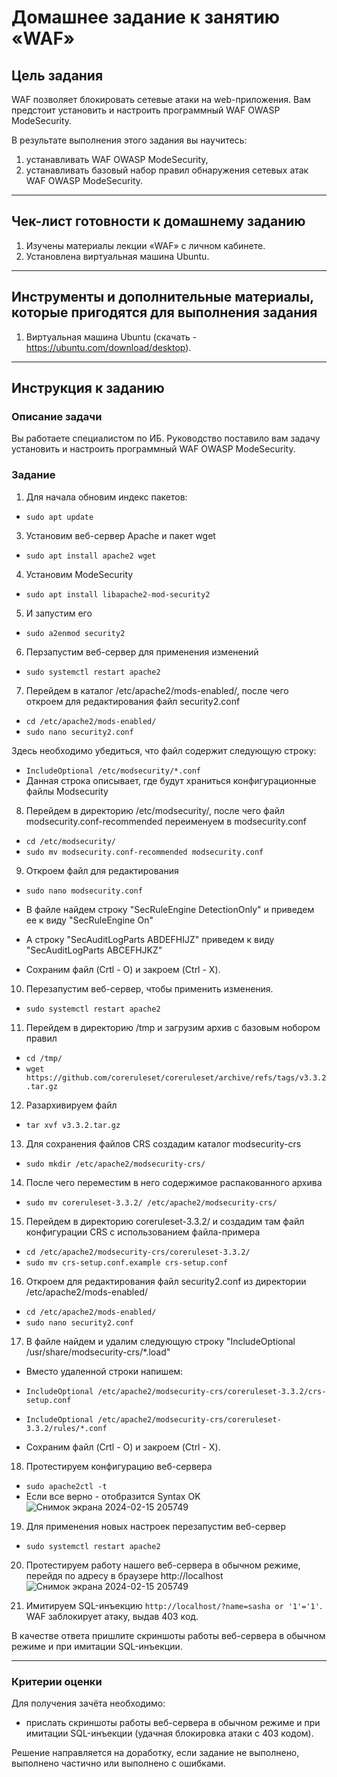 # Домашнее задание к занятию «WAF»

## Цель задания

WAF позволяет блокировать сетевые атаки на web-приложения. Вам предстоит установить и настроить программный WAF OWASP ModeSecurity.

В результате выполнения этого задания вы научитесь:

1. устанавливать WAF OWASP ModeSecurity,
2. устанавливать базовый набор правил обнаружения сетевых атак WAF OWASP ModeSecurity.

------

## Чек-лист готовности к домашнему заданию

1. Изучены материалы лекции «WAF» с личном кабинете.
2. Установлена виртуальная машина Ubuntu.

------

## Инструменты и дополнительные материалы, которые пригодятся для выполнения задания

1. Виртуальная машина Ubuntu (скачать - https://ubuntu.com/download/desktop).

------

## Инструкция к заданию

### Описание задачи

Вы работаете специалистом по ИБ.
Руководство поставило вам задачу установить и настроить программный WAF OWASP ModeSecurity.

### Задание

1) Для начала обновим индекс пакетов:
- `sudo apt update`

3) Установим веб-сервер Apache и пакет wget
- `sudo apt install apache2 wget`

4) Установим ModeSecurity
- `sudo apt install libapache2-mod-security2`

5) И запустим его
- `sudo a2enmod security2`

6) Перзапустим веб-сервер для применения изменений
- `sudo systemctl restart apache2`

7) Перейдем в каталог /etc/apache2/mods-enabled/, после чего откроем для редактирования файл security2.conf
- `cd /etc/apache2/mods-enabled/`
- `sudo nano security2.conf`

Здесь необходимо убедиться, что файл содержит следующую строку:
- `IncludeOptional /etc/modsecurity/*.conf`
- Данная строка описывает, где будут храниться конфигурационные файлы Modsecurity

8) Перейдем в директорию /etc/modsecurity/, после чего файл modsecurity.conf-recommended переименуем в modsecurity.conf
- `cd /etc/modsecurity/`
- `sudo mv modsecurity.conf-recommended modsecurity.conf`

9) Откроем файл для редактирования
- `sudo nano modsecurity.conf`

- В файле найдем строку "SecRuleEngine DetectionOnly" и приведем ее к виду "SecRuleEngine On"
- А строку "SecAuditLogParts ABDEFHIJZ" приведем к виду "SecAuditLogParts ABCEFHJKZ"
- Сохраним файл (Crtl  - O) и закроем (Ctrl - X).

10) Перезапустим веб-сервер, чтобы применить изменения.
- `sudo systemctl restart apache2`

11) Перейдем в директорию /tmp и загрузим архив с базовым нобором правил
- `cd /tmp/`
- `wget https://github.com/coreruleset/coreruleset/archive/refs/tags/v3.3.2.tar.gz`

12) Разархивируем файл
- `tar xvf v3.3.2.tar.gz`

13) Для сохранения файлов CRS создадим каталог modsecurity-crs
- `sudo mkdir /etc/apache2/modsecurity-crs/`

14) После чего переместим в него содержимое распакованного архива
- `sudo mv coreruleset-3.3.2/ /etc/apache2/modsecurity-crs/`

15) Перейдем в директорию coreruleset-3.3.2/ и создадим там файл конфигурации CRS с использованием файла-примера
- `cd /etc/apache2/modsecurity-crs/coreruleset-3.3.2/`
- `sudo mv crs-setup.conf.example crs-setup.conf`

16) Откроем для редактирования файл security2.conf из директории /etc/apache2/mods-enabled/
- `cd /etc/apache2/mods-enabled/`
- `sudo nano security2.conf`

17) В файле найдем и удалим следующую строку "IncludeOptional /usr/share/modsecurity-crs/*.load"

- Вместо удаленной строки напишем:
- `IncludeOptional /etc/apache2/modsecurity-crs/coreruleset-3.3.2/crs-setup.conf`
- `IncludeOptional /etc/apache2/modsecurity-crs/coreruleset-3.3.2/rules/*.conf`

- Сохраним файл (Crtl  - O) и закроем (Ctrl - X).

18) Протестируем конфигурацию веб-сервера
- `sudo apache2ctl -t`
- Если все верно - отобразится Syntax OK
![Снимок экрана 2024-02-15 205749](https://github.com/netology-code/ibszi-homeworks/assets/96241243/b103892b-5827-4869-a3fc-49c672482993)

19) Для применения новых настроек перезапустим веб-сервер
- `sudo systemctl restart apache2`

20) Протестируем работу нашего веб-сервера в обычном режиме, перейдя по адресу в браузере http://localhost
![Снимок экрана 2024-02-15 205749](https://github.com/netology-code/ibszi-homeworks/assets/96241243/2aef84a4-e4e6-4f75-b805-00b6728cb5f0)

21) Имитируем SQL-инъекцию `http://localhost/?name=sasha or '1'='1'`. WAF заблокирует атаку, выдав 403 код.

В качестве ответа пришлите скриншоты работы веб-сервера в обычном режиме и при имитации SQL-инъекции.


------

### Критерии оценки

Для получения зачёта необходимо:
- прислать скриншоты работы веб-сервера в обычном режиме и при имитации SQL-инъекции (удачная блокировка атаки с 403 кодом).

Решение направляется на доработку, если задание не выполнено, выполнено частично или выполнено с ошибками.

